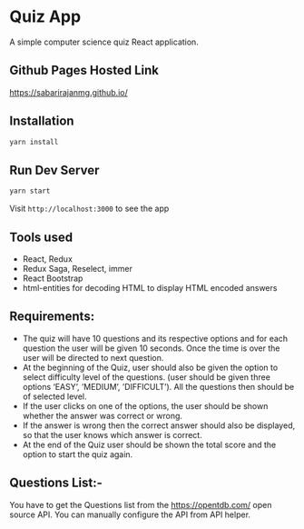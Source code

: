 # Quiz App

A simple computer science quiz React application.

## Github Pages Hosted Link
https://sabarirajanmg.github.io/


## Installation

```bash
yarn install
```

## Run Dev Server
```bash
yarn start
```

Visit `http://localhost:3000` to see the app

## Tools used
* React, Redux
* Redux Saga, Reselect, immer
* React Bootstrap
* html-entities for decoding HTML to display HTML encoded answers

## Requirements:
* The quiz will have 10 questions and its respective options and for each question the user will be given
10 seconds. Once the time is over the user will be directed to next question.
* At the beginning of the Quiz, user should also be given the option to select difficulty level of the
questions. (user should be given three options ‘EASY’, ’MEDIUM’, ’DIFFICULT’). All the questions then
should be of selected level.
* If the user clicks on one of the options, the user should be shown whether the answer was correct
or wrong.
* If the answer is wrong then the correct answer should also be displayed, so that the user knows
which answer is correct.
* At the end of the Quiz user should be shown the total score and the option to start the quiz again.

## Questions List:-
You have to get the Questions list from the https://opentdb.com/ open source API. You can manually configure
the API from API helper.